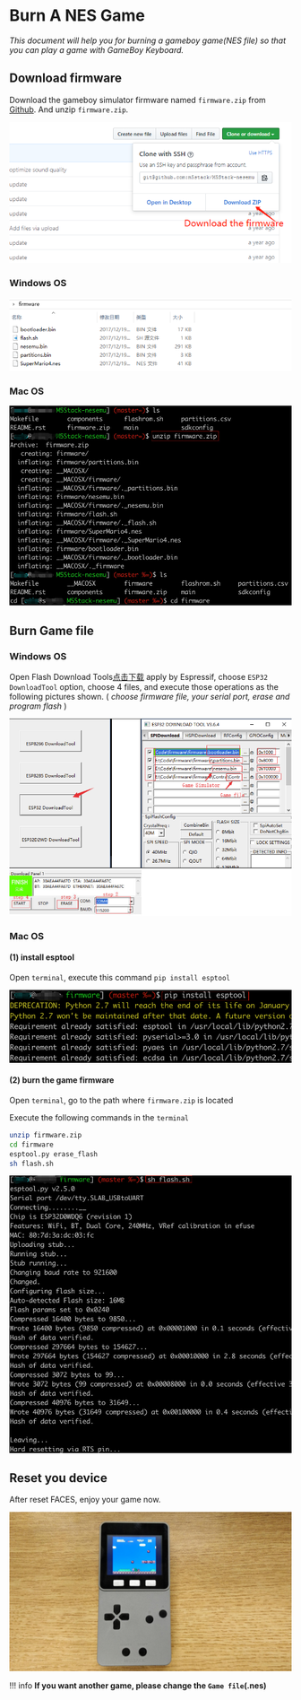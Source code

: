 # Burn A NES Game

*This document will help you for burning a gameboy game(NES file) so that you can play a game with GameBoy Keyboard.*

## Download firmware

Download the gameboy simulator firmware named `firmware.zip` from [Github](https://github.com/m5stack/M5Stack-nesemu). And unzip `firmware.zip`.

<img src="/images/m5stack/getting_started_pics/faces/faces_quick_start_05.png">

### Windows OS

<img src="/images/m5stack/getting_started_pics/faces/unpack_firmware.png">

### Mac OS

<img src="/images/m5stack/getting_started_pics/faces/faces_quick_start_06.jpg">

## Burn Game file

### Windows OS

Open Flash Download Tools[点击下载](https://www.espressif.com/sites/default/files/tools/flash_download_tools_v3.6.4.rar) apply by Espressif, choose `ESP32 DownloadTool` option, choose 4 files, and execute those operations as the following pictures shown. ( *choose firmware file, your serial port, erase and program flash* )

<img src="/images/m5stack/getting_started_pics/faces/chose_files.png">

<img src="/images/m5stack/getting_started_pics/faces/download_it.jpg">

### Mac OS

#### (1) install esptool

Open `terminal`, execute this command `pip install esptool`

<img src="/images/m5stack/getting_started_pics/faces/faces_quick_start_08.png">

#### (2) burn the game firmware

Open `terminal`, go to the path where `firmware.zip` is located

Execute the following commands in the `terminal`

```sh
unzip firmware.zip
cd firmware
esptool.py erase_flash
sh flash.sh
```

<img src="/images/m5stack/getting_started_pics/faces/faces_quick_start_07.jpg">

## Reset you device

After reset FACES, enjoy your game now.

<img src="/images/m5stack/product_pics/core/faces_kit/gameboy_01.jpg">


!!! info
    **If you want another game, please change the `Game file`(.nes)**
